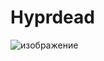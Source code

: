 # Hyprdead
![изображение](https://github.com/archeArvc/Hyprdead/assets/70036882/43eed174-2e50-4986-bf45-199a256a0447)
